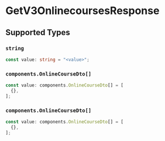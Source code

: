# GetV3OnlinecoursesResponse


## Supported Types

### `string`

```typescript
const value: string = "<value>";
```

### `components.OnlineCourseDto[]`

```typescript
const value: components.OnlineCourseDto[] = [
  {},
];
```

### `components.OnlineCourseDto[]`

```typescript
const value: components.OnlineCourseDto[] = [
  {},
];
```

